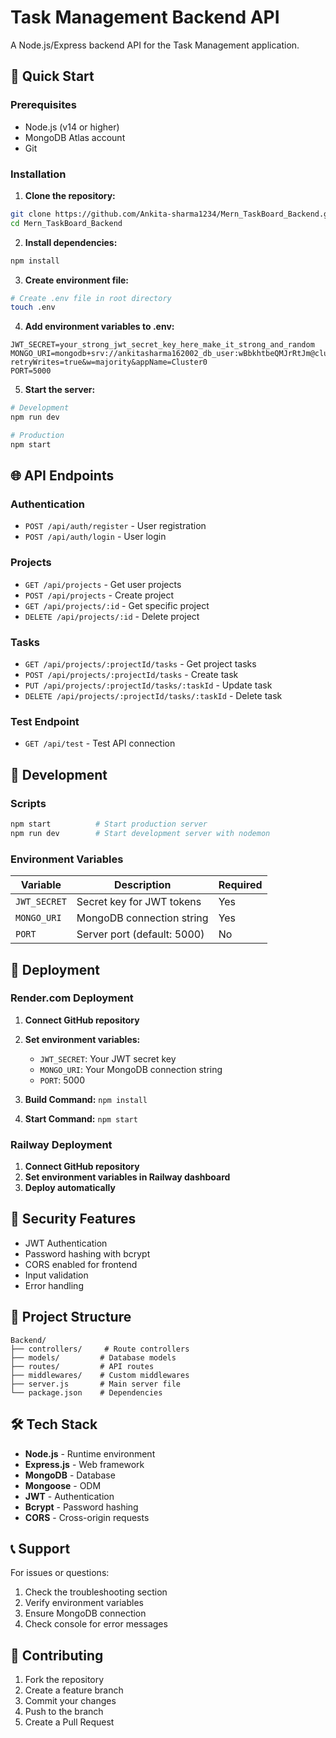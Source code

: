 # Task Management Backend API

A Node.js/Express backend API for the Task Management application.

## 🚀 Quick Start

### Prerequisites
- Node.js (v14 or higher)
- MongoDB Atlas account
- Git

### Installation

1. **Clone the repository:**
```bash
git clone https://github.com/Ankita-sharma1234/Mern_TaskBoard_Backend.git
cd Mern_TaskBoard_Backend
```

2. **Install dependencies:**
```bash
npm install
```

3. **Create environment file:**
```bash
# Create .env file in root directory
touch .env
```

4. **Add environment variables to .env:**
```env
JWT_SECRET=your_strong_jwt_secret_key_here_make_it_strong_and_random
MONGO_URI=mongodb+srv://ankitasharma162002_db_user:wBbkhtbeQMJrRtJm@cluster0.jbxrpqx.mongodb.net/Mern_task_DB?retryWrites=true&w=majority&appName=Cluster0
PORT=5000
```

5. **Start the server:**
```bash
# Development
npm run dev

# Production
npm start
```

## 🌐 API Endpoints

### Authentication
- `POST /api/auth/register` - User registration
- `POST /api/auth/login` - User login

### Projects
- `GET /api/projects` - Get user projects
- `POST /api/projects` - Create project
- `GET /api/projects/:id` - Get specific project
- `DELETE /api/projects/:id` - Delete project

### Tasks
- `GET /api/projects/:projectId/tasks` - Get project tasks
- `POST /api/projects/:projectId/tasks` - Create task
- `PUT /api/projects/:projectId/tasks/:taskId` - Update task
- `DELETE /api/projects/:projectId/tasks/:taskId` - Delete task

### Test Endpoint
- `GET /api/test` - Test API connection

## 🔧 Development

### Scripts
```bash
npm start          # Start production server
npm run dev        # Start development server with nodemon
```

### Environment Variables

| Variable | Description | Required |
|----------|-------------|----------|
| `JWT_SECRET` | Secret key for JWT tokens | Yes |
| `MONGO_URI` | MongoDB connection string | Yes |
| `PORT` | Server port (default: 5000) | No |

## 🚀 Deployment

### Render.com Deployment

1. **Connect GitHub repository**
2. **Set environment variables:**
   - `JWT_SECRET`: Your JWT secret key
   - `MONGO_URI`: Your MongoDB connection string
   - `PORT`: 5000

3. **Build Command:** `npm install`
4. **Start Command:** `npm start`

### Railway Deployment

1. **Connect GitHub repository**
2. **Set environment variables in Railway dashboard**
3. **Deploy automatically**

## 🔐 Security Features

- JWT Authentication
- Password hashing with bcrypt
- CORS enabled for frontend
- Input validation
- Error handling

## 📁 Project Structure

```
Backend/
├── controllers/     # Route controllers
├── models/         # Database models
├── routes/         # API routes
├── middlewares/    # Custom middlewares
├── server.js       # Main server file
└── package.json    # Dependencies
```

## 🛠️ Tech Stack

- **Node.js** - Runtime environment
- **Express.js** - Web framework
- **MongoDB** - Database
- **Mongoose** - ODM
- **JWT** - Authentication
- **Bcrypt** - Password hashing
- **CORS** - Cross-origin requests

## 📞 Support

For issues or questions:
1. Check the troubleshooting section
2. Verify environment variables
3. Ensure MongoDB connection
4. Check console for error messages

## 🤝 Contributing

1. Fork the repository
2. Create a feature branch
3. Commit your changes
4. Push to the branch
5. Create a Pull Request
